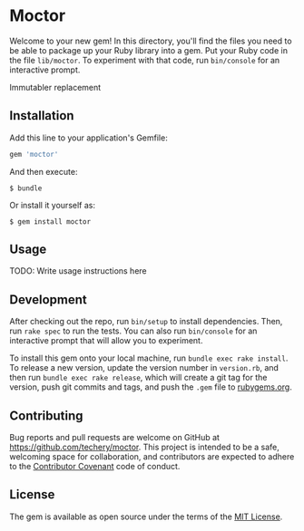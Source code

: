 # Moctor

Welcome to your new gem! In this directory, you'll find the files you need to be able to package up your Ruby library into a gem. Put your Ruby code in the file `lib/moctor`. To experiment with that code, run `bin/console` for an interactive prompt.

Immutabler replacement

## Installation

Add this line to your application's Gemfile:

```ruby
gem 'moctor'
```

And then execute:

    $ bundle

Or install it yourself as:

    $ gem install moctor

## Usage

TODO: Write usage instructions here

## Development

After checking out the repo, run `bin/setup` to install dependencies. Then, run `rake spec` to run the tests. You can also run `bin/console` for an interactive prompt that will allow you to experiment.

To install this gem onto your local machine, run `bundle exec rake install`. To release a new version, update the version number in `version.rb`, and then run `bundle exec rake release`, which will create a git tag for the version, push git commits and tags, and push the `.gem` file to [rubygems.org](https://rubygems.org).

## Contributing

Bug reports and pull requests are welcome on GitHub at https://github.com/techery/moctor. This project is intended to be a safe, welcoming space for collaboration, and contributors are expected to adhere to the [Contributor Covenant](contributor-covenant.org) code of conduct.


## License

The gem is available as open source under the terms of the [MIT License](http://opensource.org/licenses/MIT).

